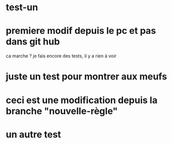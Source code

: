 # test-un
# premiere modif depuis le pc et pas dans git hub
ca marche ?
je fais encore des tests, il y a rien à voir
# juste un test pour montrer aux meufs
# ceci est une modification depuis la branche "nouvelle-règle"
# un autre test

